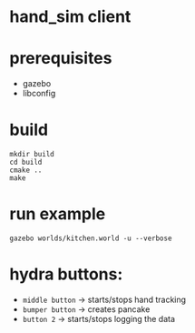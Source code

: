 # hand_sim client

# prerequisites
 * gazebo
 * libconfig

# build
~~~
mkdir build
cd build
cmake ..
make
~~~

# run example
~~~
gazebo worlds/kitchen.world -u --verbose
~~~

# hydra buttons:
 * `middle button` -> starts/stops hand tracking
 * `bumper button` -> creates pancake
 * `button 2` -> starts/stops logging the data